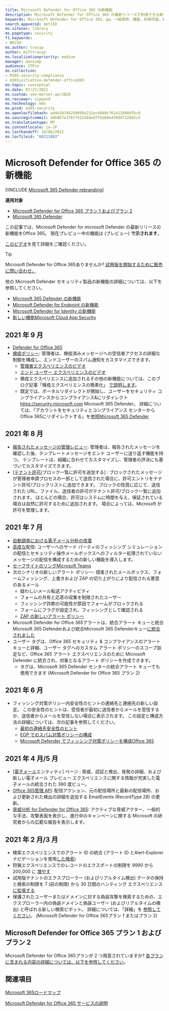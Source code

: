 ```yaml
---
title: Microsoft Defender for Office 365 の新機能
description: Microsoft Defender for Office 365 の最新リリースで利用できる新機能について説明します。
keywords: Microsoft Defender for Office 365、ga、一般提供、機能、利用可能、新しい
search.appverid: met150
ms.sitesec: library
ms.pagetype: security
f1.keywords:
- NOCSH
ms.author: tracyp
author: msfttracyp
ms.localizationpriority: medium
manager: dansimp
audience: ITPro
ms.collection:
- M365-security-compliance
- m365initiative-defender-office365
ms.topic: conceptual
ms.date: 07/27/2021
ms.custom: seo-marvel-apr2020
ms.reviewer: vippand
ms.technology: mdo
ms.prod: m365-security
ms.openlocfilehash: adde107d9259999a231ec4940c762a13d40dfbc0
ms.sourcegitcommit: d4b867e37bf741528ded7fb289e4f6847228d2c5
ms.translationtype: MT
ms.contentlocale: ja-JP
ms.lasthandoff: 10/06/2021
ms.locfileid: "60211803"
---
```

# <a name="whats-new-in-microsoft-defender-for-office-365"></a>Microsoft Defender for Office 365 の新機能

[!INCLUDE [Microsoft 365 Defender rebranding](../includes/microsoft-defender-for-office.md)]

**適用対象**
- [Microsoft Defender for Office 365 プラン 1 およびプラン 2](defender-for-office-365.md)
- [Microsoft 365 Defender](../defender/microsoft-365-defender.md)

この記事では、Microsoft Defender for microsoft Defender の最新リリースの新機能をOffice 365。 現在プレビュー中の機能は (プレビュー) **で示されます**。

[このビデオ](https://www.youtube.com/watch?v=Tdz6KfruDGo&list=PL3ZTgFEc7LystRja2GnDeUFqk44k7-KXf&index=3)を見て詳細をご確認ください。

> [!TIP]
> Microsoft Defender for Office 365ありませんか? [試用版を開始するために販売に問い合わせ。](https://info.microsoft.com/ww-landing-M365SMB-web-contact.html)

他の Microsoft Defender セキュリティ製品の新機能の詳細については、以下を参照してください。

- [Microsoft 365 Defender の新機能](../defender/whats-new.md)
- [Microsoft Defender for Endpoint の新機能](../defender-endpoint/whats-new-in-microsoft-defender-atp.md)
- [Microsoft Defender for Identity の新機能](/defender-for-identity/whats-new)
- [新しい機能Microsoft Cloud App Security](/cloud-app-security/release-notes)

## <a name="september-2021"></a>2021 年 9 月

- [Defender for Office 365](https://techcommunity.microsoft.com/t5/microsoft-defender-for-office/improving-the-reporting-experience-in-microsoft-defender-for/ba-p/2760898)
- [検疫ポリシー](quarantine-policies.md): 管理者は、検疫済みメッセージへの受信者アクセスの詳細な制御を構成し、エンドユーザーのスパム通知をカスタマイズできます。
  - [管理者エクスペリエンスのビデオ](https://youtu.be/vnar4HowfpY)
  - [エンド ユーザー エクスペリエンスのビデオ](https://youtu.be/s-vozLO43rI)
  - 検疫エクスペリエンスに追加されるその他の新機能については、このブログ記事「検疫エクスペリエンスの簡素化」 [で説明します](https://techcommunity.microsoft.com/t5/microsoft-defender-for-office/simplifying-the-quarantine-experience/ba-p/2676388)。
  - 既定では、ポータルリダイレクトが開始し、ユーザーをセキュリティ コンプライアンスからコンプライアンス&にリダイレクト <https://security.microsoft.com> Microsoft 365 Defender。 詳細については、「アカウントをセキュリティとコンプライアンス センターから Office 365にリダイレクトする」を[参照Microsoft 365 Defender](/microsoft-365/security/defender/microsoft-365-security-mdo-redirection)

## <a name="august-2021"></a>2021 年 8 月

- [報告されたメッセージの管理レビュー](admin-review-reported-message.md): 管理者は、報告されたメッセージを確認した後、テンプレートメッセージをエンド ユーザーに送り返す機能を持つ。 テンプレートは、組織に合わせてカスタマイズし、管理者の評決にも基づいてカスタマイズできます。
- [[テナント許可/](manage-tenant-allows.md)ブロック一覧に許可を追加する] : ブロックされたメッセージが管理者申請プロセスの一部として送信された場合に、許可エントリをテナント許可/ブロックリストに追加できます。 ブロックの性質に応じて、送信された URL、ファイル、送信者の許可がテナント許可/ブロック一覧に追加されます。 ほとんどの場合、許可はシステムに時間を与え、保証されている場合は自然に許可するために追加されます。 場合によっては、Microsoft が許可を管理します。

## <a name="july-2021"></a>2021 年 7 月

- [自動調査における電子メール分析の改善](email-analysis-investigations.md)
- [高度な](configure-advanced-delivery.md)配信: ユーザーへのサード パーティのフィッシング シミュレーションの配信とセキュリティ操作メールボックスへのフィルター処理されていないメッセージの配信を構成するための新しい機能を導入します。
- [セーフサイトのリンクMicrosoft Teams](safe-links.md#safe-links-settings-for-microsoft-teams)
- 次のシナリオの新しいアラート ポリシー: 侵害されたメールボックス、フォームフィッシング、上書きおよび ZAP の切り上がりにより配信される悪意のあるメール
  - 疑わしいメール転送アクティビティ
  - フォームの共有と応答の収集を制限されたユーザー
  - フィッシング詐欺の可能性が原因でフォームがブロックされる
  - フォームにフラグが設定され、フィッシングとして確認される
  - [ZAP の新しいアラート ポリシー](../../compliance/new-defender-alert-policies.md)
- Microsoft Defender for Office 365アラートは、統合アラート キューと統合Microsoft 365 Defenderおよび統合Microsoft 365 Defenderキュー[に統合されました](../defender/investigate-alerts.md)
- [](user-tags.md)ユーザー タグは、Office 365 セキュリティ & コンプライアンスのアラート キューと詳細、ユーザー タグへのカスタム アラート ポリシーのスコープ設定など、Office 365 アラート エクスペリエンスのために Microsoft Defender に統合され、対象となるアラート ポリシーを作成できます。 
  - タグは、Microsoft 365 Defender センターの統合アラート キューでも使用できます (Microsoft Defender for Office 365 プラン 2)

## <a name="june-2021"></a>2021 年 6 月

- フィッシング対策ポリシー内安全性のヒントの連絡先と連絡先の新しい設定。 この安全性のヒントは、受信者が最初に送信者からメールを受信するか、送信者からメールを受信しない場合に表示されます。 この設定と構成方法の詳細については、次の記事を参照してください。
  - [最初の連絡先安全性のヒント](set-up-anti-phishing-policies.md#first-contact-safety-tip)
  - [EOP でのスパム対策ポリシーの構成](configure-anti-phishing-policies-eop.md)
  - [Microsoft Defender でフィッシング対策ポリシーを構成Office 365](configure-mdo-anti-phishing-policies.md)

## <a name="aprilmay-2021"></a>2021 年 4 月/5 月

- [[電子メール](mdo-email-entity-page.md)エンティティ] ページ : 脅威、認証と検出、発発の詳細、および新しい電子メール プレビュー エクスペリエンスに関する情報が充実した電子メールの統合された 360 度ビュー。
- [Office 365管理 API](/office/office-365-management-api/office-365-management-activity-api-schema#email-message-events): 配信アクション、元の配信場所と最新の配信場所、および更新された検出の詳細を追加する EmailEvents (RecordType 28) の更新。
- [脅威分析 for Defender for Office 365](/microsoft-365/security/defender/threat-analytics): アクティブな脅威アクター、一般的な手法、攻撃表面を表示し、進行中のキャンペーンに関する Microsoft の研究者からの広範な報告を表示します。

## <a name="februarymarch-2021"></a>2021 年 2 月/3 月

- 検索エクスペリエンスでのアラート ID の統合 (アラート ID とAlert-Explorerナビゲーションを使用[した検索](threat-explorer.md))
- 狩猟エクスペリエンスでのレコードのエクスポートの制限を 9990 から 200,000 に [増やす](threat-explorer.md)
- 試用版テナントのエクスプローラー (およびリアルタイム検出) データの保持と検索の制限を 7 (前の制限) から 30 日間のハンティング エクスペリエンス [に拡張する](threat-explorer.md)
- 保護されたユーザーまたはドメインに対する偽装攻撃を検索するための、エクスプローラー内の偽装ドメインと偽装ユーザー (およびリアルタイムの検出) と呼ばれる新しい検索ピボット。 詳細については、「詳細」を [参照してください](threat-explorer.md#view-phishing-emails-sent-to-impersonated-users-and-domains)。 (Microsoft Defender for Office 365プラン 1 またはプラン 2)


## <a name="microsoft-defender-for-office-365-plan-1-and-plan-2"></a>Microsoft Defender for Office 365 プラン 1 およびプラン 2

Microsoft Defender for Office 365プランが 2 つ用意されていますか? [各プランに含まれる内容の詳細については、以下を参照してください](defender-for-office-365.md#microsoft-defender-for-office-365-plan-1-and-plan-2)。

## <a name="see-also"></a>関連項目

[Microsoft 365ロードマップ](https://www.microsoft.com/microsoft-365/roadmap)

[Microsoft Defender for Office 365 サービスの説明](/office365/servicedescriptions/office-365-advanced-threat-protection-service-description)
